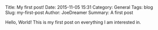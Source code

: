 Title: My first post!
Date: 2015-11-05 15:31
Category: General
Tags: blog
Slug: my-first-post
Author: JoeDreamer
Summary: A first post

Hello, World!
This is my first post on everything I am interested in.
